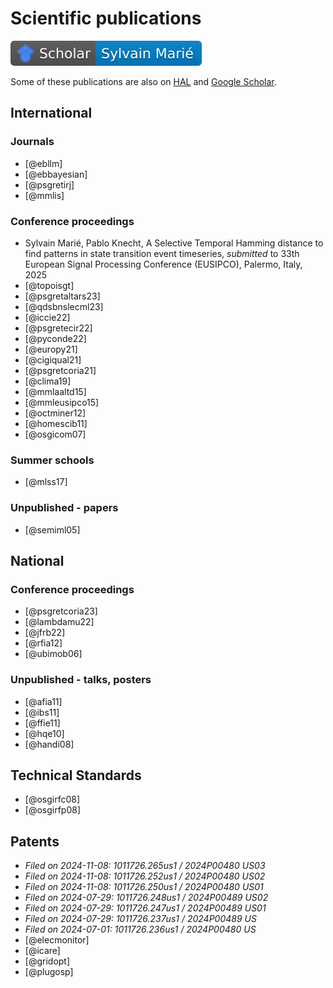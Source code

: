 # Scientific publications

[![scholar_sma.svg](./assets/badges/scholar_sma.svg)](https://scholar.google.fr/citations?user=PRZ7h8sAAAAJ)

Some of these publications are also on [HAL](https://hal.science/search/index/?q=*&authIdPerson_i=175361) and 
[Google Scholar](https://scholar.google.fr/citations?user=PRZ7h8sAAAAJ).

## International

### Journals

- [@ebllm]
- [@ebbayesian]
- [@psgretirj]
- [@mmlis]

### Conference proceedings

- Sylvain Marié, Pablo Knecht, A Selective Temporal Hamming distance to find patterns in state transition event 
  timeseries, *submitted* to 33th European Signal Processing Conference (EUSIPCO), Palermo, Italy, 2025
- [@topoisgt]
- [@psgretaltars23]
- [@qdsbnslecml23]
- [@iccie22]
- [@psgretecir22]
- [@pyconde22]
- [@europy21]
- [@cigiqual21]
- [@psgretcoria21]
- [@clima19]
- [@mmlaaltd15]
- [@mmleusipco15]
- [@octminer12]
- [@homescib11]
- [@osgicom07]

### Summer schools

- [@mlss17]

### Unpublished - papers

- [@semiml05]



## National

### Conference proceedings

- [@psgretcoria23]
- [@lambdamu22]
- [@jfrb22]
- [@rfia12]
- [@ubimob06]

### Unpublished - talks, posters

- [@afia11]
- [@ibs11]
- [@ffie11]
- [@hqe10]
- [@handi08]

## Technical Standards

- [@osgirfc08]
- [@osgirfp08]

## Patents

- *Filed on 2024-11-08: 1011726.265us1 / 2024P00480 US03*
- *Filed on 2024-11-08: 1011726.252us1 / 2024P00480 US02*
- *Filed on 2024-11-08: 1011726.250us1 / 2024P00480 US01*
- *Filed on 2024-07-29: 1011726.248us1 / 2024P00489 US02*
- *Filed on 2024-07-29: 1011726.247us1 / 2024P00489 US01*
- *Filed on 2024-07-29: 1011726.237us1 / 2024P00489 US*
- *Filed on 2024-07-01: 1011726.236us1 / 2024P00480 US*
- [@elecmonitor]
- [@icare]
- [@gridopt]
- [@plugosp]
